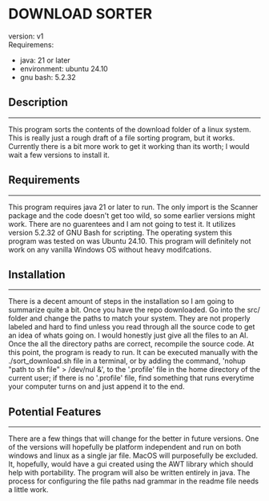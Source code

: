 # DOWNLOAD SORTER

version: v1    
Requiremens:      
- java: 21 or later      
- environment: ubuntu 24.10        
- gnu bash: 5.2.32     

## Description
---
This program sorts the contents of the download folder of a linux system. This is really just a rough draft of a file sorting program, but it works. Currently there is a bit more work to get it working than its worth; I would wait a few versions to install it.
        

    
## Requirements
---
This program requires java 21 or later to run. The only import is the Scanner package and the code doesn't get too wild, so some earlier versions might work. There are no guarentees and I am not going to test it. It utilizes version 5.2.32 of GNU Bash for scripting. The operating system this program was tested on was Ubuntu 24.10. This program will definitely not work on any vanilla Windows OS without heavy modifcations.



## Installation
---
There is a decent amount of steps in the installation so I am going to summarize quite a bit. Once you have the repo downloaded. Go into the src/ folder and change the paths to match your system. They are not properly labeled and hard to find unless you read through all the source code to get an idea of whats going on. I would honestly just give all the files to an AI. Once the all the directory paths are correct, recompile the source code. At this point, the program is ready to run. It can be executed manually with the ./sort_download.sh file in a terminal, or by adding the command, 'nohup "path to sh file" > /dev/nul &', to the '.profile' file in the home directory of the current user; if there is no '.profile' file, find something that runs everytime your computer turns on and just append it to the end.    



## Potential Features
---
There are a few things that will change for the better in future versions. One of the versions will hopefully be platform independent and run on both windows and linux as a single jar file. MacOS will purposefully be excluded. It, hopefully, would have a gui created using the AWT library which should help with portability. The program will also be written entirely in java. The process for configuring the file paths nad grammar in the readme file needs a little work. 
